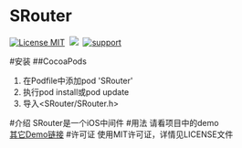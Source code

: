 SRouter
==============
[![License MIT](https://img.shields.io/badge/license-MIT-green.svg?style=flat)](https://raw.githubusercontent.com/angelcs1990/SRouter/master/LICENSE)&nbsp;
[![](https://img.shields.io/badge/platform-iOS-brightgreen.svg)](http://cocoapods.org/?q=SRouter)&nbsp;
[![support](https://img.shields.io/badge/support-iOS6.0%2B-blue.svg)](https://www.apple.com/nl/ios/)&nbsp;

#安装
##CocoaPods
1. 在Podfile中添加pod 'SRouter'
2. 执行pod install或pod update
3. 导入\<SRouter/SRouter.h\>

#介绍
SRouter是一个iOS中间件
#用法
请看项目中的demo    
[其它Demo链接](https://github.com/angelcs1990/SNetwork)
#许可证
使用MIT许可证，详情见LICENSE文件
